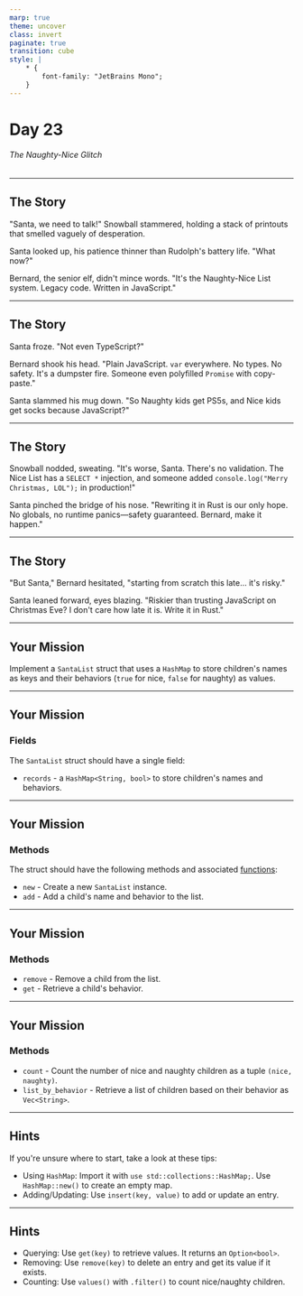 ```yaml
---
marp: true
theme: uncover
class: invert
paginate: true
transition: cube
style: |
    * {
        font-family: "JetBrains Mono";
    }
---
```


# Day 23

###### The Naughty-Nice Glitch

---

## The Story

"Santa, we need to talk!" Snowball stammered, holding a stack of printouts that smelled vaguely of desperation.

Santa looked up, his patience thinner than Rudolph's battery life. "What now?"

Bernard, the senior elf, didn't mince words. "It's the Naughty-Nice List system. Legacy code. Written in JavaScript."

---

## The Story

Santa froze. "Not even TypeScript?"

Bernard shook his head. "Plain JavaScript. `var` everywhere. No types. No safety. It's a dumpster fire. Someone even polyfilled `Promise` with copy-paste."

Santa slammed his mug down. "So Naughty kids get PS5s, and Nice kids get socks because JavaScript?"

---

## The Story

Snowball nodded, sweating. "It's worse, Santa. There's no validation. The Nice List has a `SELECT *` injection, and someone added `console.log("Merry Christmas, LOL");` in production!"

Santa pinched the bridge of his nose. "Rewriting it in Rust is our only hope. No globals, no runtime panics—safety guaranteed. Bernard, make it happen."

---

## The Story

"But Santa," Bernard hesitated, "starting from scratch this late… it's risky."

Santa leaned forward, eyes blazing. "Riskier than trusting JavaScript on Christmas Eve? I don't care how late it is. Write it in Rust."

---

## Your Mission

Implement a `SantaList` struct that uses a `HashMap` to store children's names as keys and their behaviors (`true` for nice, `false` for naughty) as values.

---

## Your Mission

### Fields

The `SantaList` struct should have a single field:

- `records` - a `HashMap<String, bool>` to store children's names and behaviors.

---

## Your Mission

### Methods

The struct should have the following methods and associated [functions](https://www.rustfinity.com/learn/rust/the-programming-basics/functions):

- `new` - Create a new `SantaList` instance.
- `add` - Add a child's name and behavior to the list.

---

## Your Mission

### Methods

- `remove` - Remove a child from the list.
- `get` - Retrieve a child's behavior.

---

## Your Mission

### Methods

- `count` - Count the number of nice and naughty children as a tuple `(nice, naughty)`.
- `list_by_behavior` - Retrieve a list of children based on their behavior as `Vec<String>`.

---

## Hints

If you're unsure where to start, take a look at these tips:

- Using `HashMap`: Import it with `use std::collections::HashMap;`. Use `HashMap::new()` to create an empty map.
- Adding/Updating: Use `insert(key, value)` to add or update an entry.

---

## Hints

- Querying: Use `get(key)` to retrieve values. It returns an `Option<bool>`.
- Removing: Use `remove(key)` to delete an entry and get its value if it exists.
- Counting: Use `values()` with `.filter()` to count nice/naughty children.
